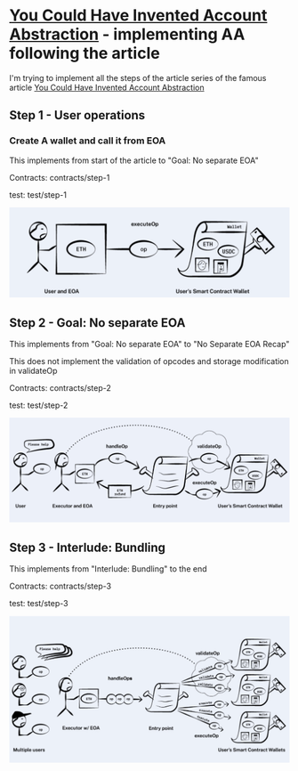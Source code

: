 # [You Could Have Invented Account Abstraction](https://www.alchemy.com/blog/account-abstraction) - implementing AA following the article

I'm trying to implement all the steps of the article series of the famous article
[You Could Have Invented Account Abstraction](https://www.alchemy.com/blog/account-abstraction)

## Step 1 - User operations
### Create A wallet and call it from EOA

This implements from start of the article to "Goal: No separate EOA"

Contracts: contracts/step-1

test: test/step-1

![image](images/step-1.png)


## Step 2 - Goal: No separate EOA

This implements from "Goal: No separate EOA" to "No Separate EOA Recap" 

This does not implement the validation of opcodes and storage modification in validateOp

Contracts: contracts/step-2

test: test/step-2


![image](images/step-2.png)


## Step 3 - Interlude: Bundling


This implements from "Interlude: Bundling" to the end

Contracts: contracts/step-3

test: test/step-3

![image](images/step-3.png)